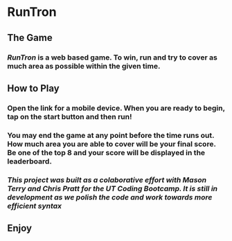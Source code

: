 # RunTron

## The Game

### *RunTron* is a web based game. To win, run and try to cover as much area as possible within the given time. 

## How to Play
 
### Open the link for a mobile device. When you are ready to begin, tap on the start button and then run!

### You may end the game at any point before the time runs out. How much area you are able to cover will be your final score. Be one of the top 8 and your score will be displayed in the leaderboard.

### *This project was built as a colaborative effort with Mason Terry and Chris Pratt for the UT Coding Bootcamp. It is still in development as we polish the code and work towards more efficient syntax*

## Enjoy